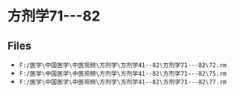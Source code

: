 # 方剂学71---82

## Files

- `F:/医学\中国医学\中医视频\方剂学\方剂学41--82\方剂学71---82\72.rm`
- `F:/医学\中国医学\中医视频\方剂学\方剂学41--82\方剂学71---82\75.rm`
- `F:/医学\中国医学\中医视频\方剂学\方剂学41--82\方剂学71---82\77.rm`
